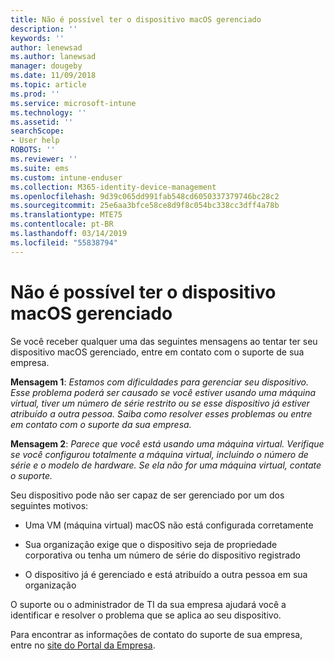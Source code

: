 ```yaml
---
title: Não é possível ter o dispositivo macOS gerenciado
description: ''
keywords: ''
author: lenewsad
ms.author: lanewsad
manager: dougeby
ms.date: 11/09/2018
ms.topic: article
ms.prod: ''
ms.service: microsoft-intune
ms.technology: ''
ms.assetid: ''
searchScope:
- User help
ROBOTS: ''
ms.reviewer: ''
ms.suite: ems
ms.custom: intune-enduser
ms.collection: M365-identity-device-management
ms.openlocfilehash: 9d39c065dd991fab548cd6050337379746bc28c2
ms.sourcegitcommit: 25e6aa3bfce58ce8d9f8c054bc338cc3dff4a78b
ms.translationtype: MTE75
ms.contentlocale: pt-BR
ms.lasthandoff: 03/14/2019
ms.locfileid: "55838794"
---
```

# <a name="unable-to-get-macos-device-managed"></a>Não é possível ter o dispositivo macOS gerenciado

Se você receber qualquer uma das seguintes mensagens ao tentar ter seu dispositivo macOS gerenciado, entre em contato com o suporte de sua empresa.

**Mensagem 1**: *Estamos com dificuldades para gerenciar seu dispositivo. Esse problema poderá ser causado se você estiver usando uma máquina virtual, tiver um número de série restrito ou se esse dispositivo já estiver atribuído a outra pessoa. Saiba como resolver esses problemas ou entre em contato com o suporte da sua empresa.*

**Mensagem 2**: *Parece que você está usando uma máquina virtual. Verifique se você configurou totalmente a máquina virtual, incluindo o número de série e o modelo de hardware. Se ela não for uma máquina virtual, contate o suporte.*  

Seu dispositivo pode não ser capaz de ser gerenciado por um dos seguintes motivos: 

* Uma VM (máquina virtual) macOS não está configurada corretamente   

* Sua organização exige que o dispositivo seja de propriedade corporativa ou tenha um número de série do dispositivo registrado   

* O dispositivo já é gerenciado e está atribuído a outra pessoa em sua organização  

O suporte ou o administrador de TI da sua empresa ajudará você a identificar e resolver o problema que se aplica ao seu dispositivo.  

Para encontrar as informações de contato do suporte de sua empresa, entre no [site do Portal da Empresa](https://go.microsoft.com/fwlink/?linkid=2010980).
